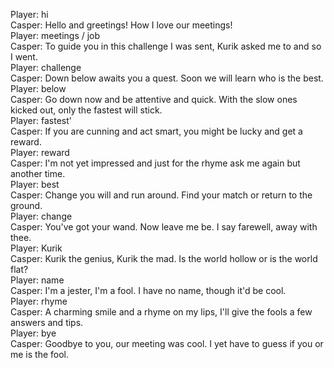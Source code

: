 Player: hi  
Casper: Hello and greetings! How I love our meetings!  
Player: meetings / job  
Casper: To guide you in this challenge I was sent, Kurik asked me to and so I went.  
Player: challenge  
Casper: Down below awaits you a quest. Soon we will learn who is the best.  
Player: below  
Casper: Go down now and be attentive and quick. With the slow ones kicked out, only the fastest will stick.  
Player: fastest'  
Casper: If you are cunning and act smart, you might be lucky and get a reward.  
Player: reward  
Casper: I'm not yet impressed and just for the rhyme ask me again but another time.  
Player: best  
Casper: Change you will and run around. Find your match or return to the ground.  
Player: change  
Casper: You've got your wand. Now leave me be. I say farewell, away with thee.  
Player: Kurik  
Casper: Kurik the genius, Kurik the mad. Is the world hollow or is the world flat?  
Player: name  
Casper: I'm a jester, I'm a fool. I have no name, though it'd be cool.  
Player: rhyme  
Casper: A charming smile and a rhyme on my lips, I'll give the fools a few answers and tips.  
Player: bye  
Casper: Goodbye to you, our meeting was cool. I yet have to guess if you or me is the fool.  
